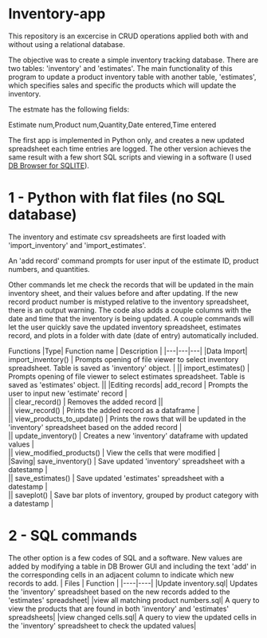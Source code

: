 # Inventory-app

This repository is an excercise in CRUD operations applied both with and without using a relational database. 

The objective was to create a simple inventory tracking database. There are two tables: 'inventory' and 'estimates'. The main functionality of this program to update a product inventory table with another table, 'estimates', which specifies sales and specific the products which will update the inventory.  

The estmate has the following fields:

Estimate num,Product num,Quantity,Date entered,Time entered

The first app is implemented in Python only, and creates a new updated spreadsheet each time entries are logged. The other version achieves the same result with a few short SQL scripts and viewing in a software (I used [DB Browser for SQLITE](https://sqlitebrowser.org/dl/)).

# 1 - Python with flat files (no SQL database)

The inventory and estimate csv spreadsheets are first loaded with 'import_inventory' and 'import_estimates'.  



An 'add record' command prompts for user input of the estimate ID, product numbers, and quantities. 

Other commands let me check the records that will be updated in the main inventory sheet, and their values before and after updating. If the new record product number is mistyped relative to the inventory spreadsheet, there is an output warning. The code also adds a couple columns with the date and time that the inventory is being updated. A couple commands will let the user quickly save the updated inventory spreadsheet, estimates record, and plots in a folder with date (date of entry) automatically included.

Functions
|Type|  Function name | Description   | 
|---|---|---|
|Data Import|  import_inventory() | Prompts opening of file viewer to select inventory spreadsheet. Table is saved as 'inventory' object.  | 
||  import_estimates() | Prompts opening of file viewer to select estimates spreadsheet. Table is saved as 'estimates' object.   || 
|Editing records|  add_record | Prompts the user to input new 'estimate' record  |  
||  clear_record() | Removes the added record  ||   
||  view_record() | Prints the added record as a dataframe  |   
||  view_products_to_update() | Prints the rows that will be updated in the 'inventory' spreadsheet based on the added record  |   
||  update_inventory() | Creates a new 'inventory' dataframe with updated values  |   
||  view_modified_products() | View the cells that were modified  |   
|Saving|  save_inventory() | Save updated 'inventory' spreadsheet with a datestamp  |  
||  save_estimates() | Save updated 'estimates' spreadsheet with a datestamp  |   
||  saveplot() |  Save bar plots of inventory, grouped by product category with a datestamp |  


# 2 - SQL commands
The other option is a few codes of SQL and a software. New values are added by modifying a table in DB Brower GUI and including the text 'add' in the corresponding cells in an adjacent column to indicate which new records to add.
| Files | Function |
|----|----|
|Update inventory.sql| Updates the 'inventory' spreadsheet based on the new records added to the 'estimates' spreadsheet|
|view all matching product numbers.sql| A query to view the products that are found in both 'inventory' and 'estimates' spreadsheets|
|view changed cells.sql| A query to view the updated cells in the 'inventory' spreadsheet to check the updated values|


